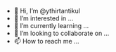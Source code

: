 - 👋 Hi, I’m @ythirtantikul
- 👀 I’m interested in ...
- 🌱 I’m currently learning ...
- 💞️ I’m looking to collaborate on ...
- 📫 How to reach me ...

<!---
ythirtantikul/ythirtantikul is a ✨ special ✨ repository because its `README.md` (this file) appears on your GitHub profile.
You can click the Preview link to take a look at your changes.
--->
